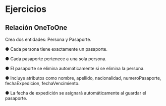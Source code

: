 # Ejercicios

## Relación OneToOne
Crea dos entidades: Persona y Pasaporte.

● Cada persona tiene exactamente un pasaporte.

● Cada pasaporte pertenece a una sola persona.

● El pasaporte se elimina automáticamente si se elimina la persona.

● Incluye atributos como nombre, apellido, nacionalidad, numeroPasaporte, fechaExpedicion, fechaVencimiento.

● La fecha de expedición se asignará automáticamente al guardar el pasaporte.
